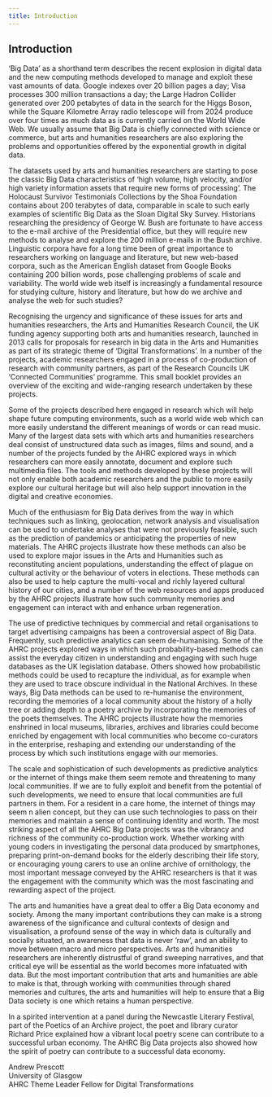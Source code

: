 ```yaml
---
title: Introduction
---
```


## Introduction

‘Big Data’ as a shorthand term describes the recent explosion in digital data and the new computing methods developed to manage and exploit these vast amounts of data. Google indexes over 20 billion pages a day; Visa processes 300 million transactions a day; the Large Hadron Collider generated over 200 petabytes of data in the search for the Higgs Boson, while the Square Kilometre Array radio telescope will from 2024 produce over four times as much data as is currently carried on the World Wide Web. We usually assume that Big Data is chiefly connected with science or commerce, but arts and humanities researchers are also exploring the problems and opportunities offered by the exponential growth in digital data. 

The datasets used by arts and humanities researchers are starting to pose the classic Big Data characteristics of ‘high volume, high velocity, and/or high variety information assets that require new forms of processing’. The Holocaust Survivor Testimonials Collections by the Shoa Foundation contains about 200 terabytes of data, comparable in scale to such early examples of scientific Big Data as the Sloan Digital Sky Survey. Historians researching the presidency of George W. Bush are fortunate to have access to the e-mail archive of the Presidential office, but they will require new methods to analyse and explore the 200 million e-mails in the Bush archive. Linguistic corpora have for a long time been of great importance to researchers working on language and literature, but new web-based corpora, such as the American English dataset from Google Books containing 200 billion words, pose challenging problems of scale and variability. The world wide web itself is increasingly a fundamental resource for studying culture, history and literature, but how do we archive and analyse the web for such studies?

Recognising the urgency and significance of these issues for arts and humanities researchers, the Arts and Humanities Research Council, the UK funding agency supporting both arts and humanities research, launched in 2013 calls for proposals for research in big data in the Arts and Humanities as part of its strategic theme of ‘Digital Transformations’. In a number of the projects, academic researchers engaged in a process of co-production of research with community partners, as part of the Research Councils UK ‘Connected Communities’ programme. This small booklet provides an overview of the exciting and wide-ranging research undertaken by these projects.

Some of the projects described here engaged in research which will help shape future computing environments, such as a world wide web which can more easily understand the different meanings of words or can read music. Many of the largest data sets with which arts and humanities researchers deal consist of unstructured data such as images, films and sound, and a number of the projects funded by the AHRC explored ways in which researchers can more easily annotate, document and explore such multimedia files. The tools and methods developed by these projects will not only enable both academic researchers and the public to more easily explore our cultural heritage but will also help support innovation in the digital and creative economies.

Much of the enthusiasm for Big Data derives from the way in which techniques such as linking, geolocation, network analysis and visualisation can be used to undertake analyses that were not previously feasible, such as the prediction of pandemics or anticipating the properties of new materials. The AHRC projects illustrate how these methods can also be used to explore major issues in the Arts and Humanities such as reconstituting ancient populations, understanding the effect of plague on cultural activity or the behaviour of voters in elections. These methods can also be used to help capture the multi-vocal and richly layered cultural history of our cities, and a number of the web resources and apps produced by the AHRC projects illustrate how such community memories and engagement can interact with and enhance urban regeneration. 
  
The use of predictive techniques by commercial and retail organisations to target advertising campaigns has been a controversial aspect of Big Data. Frequently, such predictive analytics can seem de-humanising. Some of the AHRC projects explored ways in which such probability-based methods can assist the everyday citizen in understanding and engaging with such huge databases as the UK legislation database. Others showed how probabilistic methods could be used to recapture the individual, as for example when they are used to trace obscure individual in the National Archives. In these ways, Big Data methods can be used to re-humanise the environment, recording the memories of a local community about the history of a holly tree or adding depth to a poetry archive by incorporating the memories of the poets themselves. The AHRC projects illustrate how the memories enshrined in local museums, libraries, archives and libraries could become enriched by engagement with local communities who become co-curators in the enterprise, reshaping and extending our understanding of the process by which such institutions engage with our memories.

The scale and sophistication of such developments as predictive analytics or the internet of things make them seem remote and threatening to many local communities. If we are to fully exploit and benefit from the potential of such developments, we need to ensure that local communities are full partners in them. For a resident in a care home, the internet of things may seem n alien concept, but they can use such technologies to pass on their memories and maintain a sense of continuing identity and worth. The most striking aspect of all the AHRC Big Data projects was the vibrancy and richness of the community co-production work. Whether working with young coders in investigating the personal data produced by smartphones, preparing print-on-demand books for the elderly describing their life story, or encouraging young carers to use an online archive of ornithology, the most important message conveyed by the AHRC researchers is that it was the engagement with the community which was the most fascinating and rewarding aspect of the project.

The arts and humanities have a great deal to offer a Big Data economy and society. Among the many important contributions they can make is a strong awareness of the significance and cultural contexts of design and visualisation, a profound sense of the way in which data is culturally and socially situated, an awareness that data is never ‘raw’, and an ability to move between macro and micro perspectives. Arts and humanities researchers are inherently distrustful of grand sweeping narratives, and that critical eye will be essential as the world becomes more infatuated with data. But the most important contribution that arts and humanities are able to make is that, through working with communities through shared memories and cultures, the arts and humanities will help to ensure that a Big Data society is one which retains a human perspective.

In a spirited intervention at a panel during the Newcastle Literary Festival, part of the Poetics of an Archive project, the poet and library curator Richard Price explained how a vibrant local poetry scene can contribute to a successful urban economy. The AHRC Big Data projects also showed how the spirit of poetry can contribute to a successful data economy.         
  
Andrew Prescott
<br />
University of Glasgow
<br />
AHRC Theme Leader Fellow for Digital Transformations
